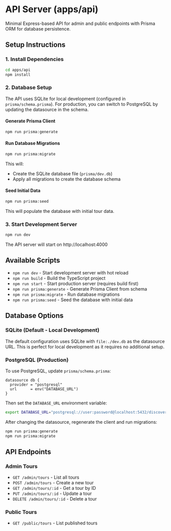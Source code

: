 # API Server (apps/api)

Minimal Express-based API for admin and public endpoints with Prisma ORM for database persistence.

## Setup Instructions

### 1. Install Dependencies
```bash
cd apps/api
npm install
```

### 2. Database Setup

The API uses SQLite for local development (configured in `prisma/schema.prisma`). For production, you can switch to PostgreSQL by updating the datasource in the schema.

#### Generate Prisma Client
```bash
npm run prisma:generate
```

#### Run Database Migrations
```bash
npm run prisma:migrate
```

This will:
- Create the SQLite database file (`prisma/dev.db`)
- Apply all migrations to create the database schema

#### Seed Initial Data
```bash
npm run prisma:seed
```

This will populate the database with initial tour data.

### 3. Start Development Server
```bash
npm run dev
```

The API server will start on http://localhost:4000

## Available Scripts

- `npm run dev` - Start development server with hot reload
- `npm run build` - Build the TypeScript project
- `npm run start` - Start production server (requires build first)
- `npm run prisma:generate` - Generate Prisma Client from schema
- `npm run prisma:migrate` - Run database migrations
- `npm run prisma:seed` - Seed the database with initial data

## Database Options

### SQLite (Default - Local Development)
The default configuration uses SQLite with `file:./dev.db` as the datasource URL. This is perfect for local development as it requires no additional setup.

### PostgreSQL (Production)
To use PostgreSQL, update `prisma/schema.prisma`:
```prisma
datasource db {
  provider = "postgresql"
  url      = env("DATABASE_URL")
}
```

Then set the `DATABASE_URL` environment variable:
```bash
export DATABASE_URL="postgresql://user:password@localhost:5432/discovergroup"
```

After changing the datasource, regenerate the client and run migrations:
```bash
npm run prisma:generate
npm run prisma:migrate
```

## API Endpoints

### Admin Tours
- `GET /admin/tours` - List all tours
- `POST /admin/tours` - Create a new tour
- `GET /admin/tours/:id` - Get a tour by ID
- `PUT /admin/tours/:id` - Update a tour
- `DELETE /admin/tours/:id` - Delete a tour

### Public Tours
- `GET /public/tours` - List published tours